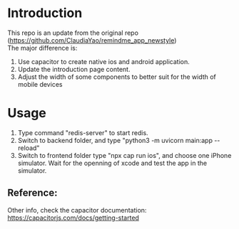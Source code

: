 <!--## Bug Tracking Spreadsheet

Please fill in any malfunctions you found. Describe the symptom and brief steps to reproduce.

https://docs.google.com/spreadsheets/d/1xOOllvncZH0vhdhhlKFBqEEBx9Zmt1bM1VK8_m45fak/edit?gid=0#gid=0

# RemindMe: An Intelligent Face Reminder for Dementia Patients

Pain Point: The people having dementia often could not recognize their family members, friends, etc.
Functionality:
Create an app(could be web/mobile). When the user takes a picture of a person, and clicks the button “Remind Me!”, the app could remind him/her the stored information of the person. (for example: your daughter. She is living with you and taking care of you. Her name is …)
When a user takes a picture of a person, and then clicks the button “Input info”, he/she could input the information related to the photo with text/audio. The text/audio will be recorded in the backend of the app. When later the user clicks “Remind Me!”, the person’s information will display.
Pros:
We could keep the front end very concise to improve usability.
Utilize chatGPT API or other image recognition models to identify the person’s face and retrieve the information to the front end.
Unique idea, without needing to use the current public data.
Cons:
More efforts on back end (user authentication, database, models, etc, API designs)
Need to enhance safety measures since user’s info is put on cloud.
The usability of the app depends on the pre-loaded image library and manually input info.
Tools:
Frontend: React, or flutter (for mobile app development)
Backend: flask with Fast API, user information (postgreSQL/Domeno?, and Amazon s3 for images), OpenAI API?
AWS: EC2, s3, PostgreSQL
Fit project requirement with AWS components (why do we need to use cloud to do this App)
Models: image recognition model, OpenAI API (images, summarize the information about, give prompt, optional) (Brina, JunZhou)
Front end: Jin Xiang,
backend : fast API Yao Qin -->

# Introduction

This repo is an update from the original repo (https://github.com/ClaudiaYao/remindme_app_newstyle)<br>
The major difference is:

1. Use capacitor to create native ios and android application.
2. Update the introduction page content.
3. Adjust the width of some components to better suit for the width of mobile devices

# Usage

1. Type command "redis-server" to start redis.
2. Switch to backend folder, and type "python3 -m uvicorn main:app --reload"
3. Switch to frontend folder type "npx cap run ios", and choose one iPhone simulator. Wait for the openning of xcode and test the app in the simulator.

## Reference:

Other info, check the capacitor documentation:<br>
https://capacitorjs.com/docs/getting-started
